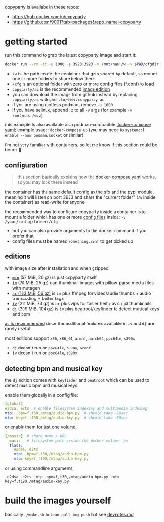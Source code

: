 copyparty is availabe in these repos:
* https://hub.docker.com/u/copyparty
* https://github.com/9001?tab=packages&repo_name=copyparty


# getting started

run this command to grab the latest copyparty image and start it:
```bash
docker run --rm -it -u 1000 -p 3923:3923 -v /mnt/nas:/w -v $PWD/cfgdir:/cfg copyparty/ac
```

* `/w` is the path inside the container that gets shared by default, so mount one or more folders to share below there
* `/cfg` is an optional folder with zero or more config files (*.conf) to load
* `copyparty/ac` is the recommended [image edition](#editions)
* you can download the image from github instead by replacing `copyparty/ac` with `ghcr.io/9001/copyparty-ac`
* if you are using rootless podman, remove `-u 1000`
* if you have selinux, append `:z` to all `-v` args (for example `-v /mnt/nas:/w:z`)

this example is also available as a podman-compatible [docker-compose yaml](https://github.com/9001/copyparty/blob/hovudstraum/docs/examples/docker/basic-docker-compose); example usage: `docker-compose up` (you may need to `systemctl enable --now podman.socket` or similar)

i'm not very familiar with containers, so let me know if this section could be better 🙏


## configuration

> this section basically explains how the [docker-compose yaml](https://github.com/9001/copyparty/blob/hovudstraum/docs/examples/docker/basic-docker-compose) works, so you may look there instead

the container has the same default config as the sfx and the pypi module, meaning it will listen on port 3923 and share the "current folder" (`/w` inside the container) as read-write for anyone

the recommended way to configure copyparty inside a container is to mount a folder which has one or more [config files](https://github.com/9001/copyparty/blob/hovudstraum/docs/example.conf) inside; `-v /your/config/folder:/cfg`

* but you can also provide arguments to the docker command if you prefer that
* config files must be named `something.conf` to get picked up


## editions

with image size after installation and when gzipped

* [`min`](https://hub.docker.com/r/copyparty/min) (57 MiB, 20 gz) is just copyparty itself
* [`im`](https://hub.docker.com/r/copyparty/im) (70 MiB, 25 gz) can thumbnail images with pillow, parse media files with mutagen
* [`ac` (163 MiB, 56 gz)](https://hub.docker.com/r/copyparty/ac) is `im` plus ffmpeg for video/audio thumbs + audio transcoding + better tags
* [`iv`](https://hub.docker.com/r/copyparty/iv) (211 MiB, 73 gz) is `ac` plus vips for faster heif / avic / jxl thumbnails
* [`dj`](https://hub.docker.com/r/copyparty/dj) (309 MiB, 104 gz) is `iv` plus beatroot/keyfinder to detect musical keys and bpm

[`ac` is recommended](https://hub.docker.com/r/copyparty/ac) since the additional features available in `iv` and `dj` are rarely useful

most editions support `x86`, `x86_64`, `armhf`, `aarch64`, `ppc64le`, `s390x`
* `dj` doesn't run on `ppc64le`, `s390x`, `armhf`
* `iv` doesn't run on `ppc64le`, `s390x`


## detecting bpm and musical key

the `dj` edition comes with `keyfinder` and `beatroot` which can be used to detect music bpm and musical keys

enable them globally in a config file:
```yaml
[global]
e2dsa, e2ts  # enable filesystem indexing and multimedia indexing
mtp: .bpm=f,t30,/mtag/audio-bpm.py  # should take ~10sec
mtp: key=f,t190,/mtag/audio-key.py  # should take ~50sec
```

or enable them for just one volume,
```yaml
[/music]  # share name / URL
  music   # filesystem path inside the docker volume `/w`
  flags:
    e2dsa, e2ts
    mtp: .bpm=f,t30,/mtag/audio-bpm.py
    mtp: key=f,t190,/mtag/audio-key.py
```

or using commandline arguments,
```
-e2dsa -e2ts -mtp .bpm=f,t30,/mtag/audio-bpm.py -mtp key=f,t190,/mtag/audio-key.py
```


# build the images yourself

basically `./make.sh hclean pull img push` but see [devnotes.md](./devnotes.md)
